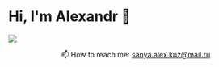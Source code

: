 # Hi, I'm Alexandr 👋

 </a>
   <a href="https://web-telegram.ru/#@AlexzKuz">
       <img src="https://img.shields.io/badge/Telegram-2CA5E0?style=for-the-badge&logo=telegram&logoColor=white"/>
   </a>
<p align='center'>
   📫 How to reach me: <a href='mailto:roman.beskrovnyy@gmail.com'>sanya.alex.kuz@mail.ru</a>
</p>
